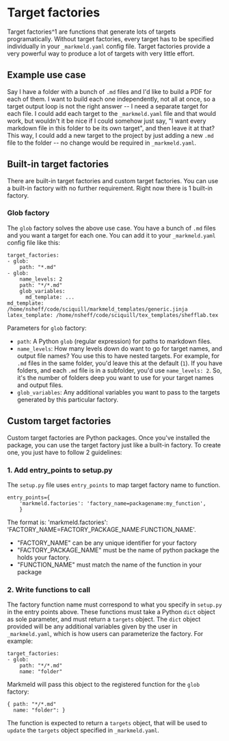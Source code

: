 # Target factories

Target factories^1 are functions that generate lots of targets programatically. Without target factories, every target has to be specified individually in your `_markmeld.yaml` config file. Target factories provide a very powerful way to produce a lot of targets with very little effort. 

## Example use case

Say I have a folder with a bunch of `.md` files and I'd like to build a PDF for each of them. I want to build each one independently, not all at once, so a target output loop is not the right answer -- I need a separate target for each file. I could add each target to the `_markmeld.yaml` file and that would work, but wouldn't it be nice if I could somehow just say, "I want every markdown file in this folder to be its own target", and then leave it at that? This way, I could add a new target to the project by just adding a new `.md` file to the folder -- no change would be required in `_markmeld.yaml`.

## Built-in target factories

There are built-in target factories and custom target factories. You can use a built-in factory with no further requirement. Right now there is 1 built-in factory.

### Glob factory 

The `glob` factory solves the above use case. You have a bunch of `.md` files and you want a target for each one. You can add it to your `_markmeld.yaml` config file like this:

```
target_factories:
- glob:
    path: "*.md"
- glob:
    name_levels: 2
    path: "*/*.md"
    glob_variables:
      md_template: ...    
md_template: /home/nsheff/code/sciquill/markmeld_templates/generic.jinja
latex_template: /home/nsheff/code/sciquill/tex_templates/shefflab.tex
```

Parameters for `glob` factory:
- `path`: A Python `glob` (regular expression) for paths to markdown files.
- `name_levels`: How many levels down do want to go for target names, and output file names? You use this to have nested targets. For example, for `.md` files in the same folder, you'd leave this at the default (`1`). If you have folders, and each `.md` file is in a subfolder, you'd use `name_levels: 2`. So, it's the number of folders deep you want to use for your target names and output files.
- `glob_variables`: Any additional variables you want to pass to the targets generated by this particular factory.

## Custom target factories

Custom target factories are Python packages. Once you've installed the package, you can use the target factory just like a built-in factory. To create one, you just have to follow 2 guidelines:

### 1. Add entry_points to setup.py

The `setup.py` file uses `entry_points` to map target factory name to function.

    entry_points={
        'markmeld.factories': 'factory_name=packagename:my_function',
        }

The format is: 'markmeld.factories': 'FACTORY_NAME=FACTORY_PACKAGE_NAME:FUNCTION_NAME'.

- "FACTORY_NAME" can be any unique identifier for your factory
- "FACTORY_PACKAGE_NAME" must be the name of python package the holds your factory.
- "FUNCTION_NAME" must match the name of the function in your package


### 2. Write functions to call

The factory function name must correspond to what you specify in `setup.py` in the entry points above. These functions must take a Python `dict` object as sole parameter, and must return a `targets` object. The `dict` object provided will be any additional variables given by the user in `_markmeld.yaml`, which is how users can parameterize the factory. For example:

```
target_factories:
- glob:
    path: "*/*.md"
    name: "folder"
```

Markmeld will pass this object to the registered function for the `glob` factory:

```
{ path: "*/*.md"
  name: "folder": }
```

The function is expected to return a `targets` object, that will be used to `update` the `targets` object specified in `_markmeld.yaml`.


[^1]: Name borrowed from the excellent [targets R package](https://books.ropensci.org/targets/).